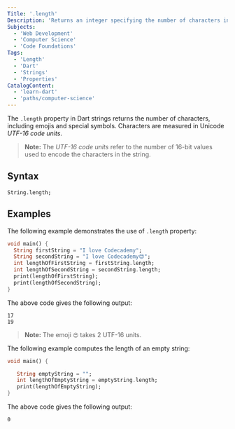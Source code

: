 ```yaml
---
Title: '.length'
Description: 'Returns an integer specifying the number of characters in a string.'
Subjects:
  - 'Web Development'
  - 'Computer Science'
  - 'Code Foundations'
Tags:
  - 'Length'
  - 'Dart'
  - 'Strings'
  - 'Properties'
CatalogContent:
  - 'learn-dart'
  - 'paths/computer-science'
---
```


The `.length` property in Dart strings returns the number of characters, including emojis and special symbols. Characters are measured in Unicode _UTF-16 code units_.

> **Note:** The _UTF-16 code units_ refer to the number of 16-bit values used to encode the characters in the string.

## Syntax

```pseudo
String.length;
```

## Examples

The following example demonstrates the use of `.length` property:

```dart
void main() {
  String firstString = "I love Codecademy";
  String secondString = "I love Codecademy😍";
  int lengthOfFirstString = firstString.length;
  int lengthOfSecondString = secondString.length;
  print(lengthOfFirstString);
  print(lengthOfSecondString);
}
```

The above code gives the following output:

```shell
17
19
```

> **Note:** The emoji `😍` takes 2 UTF-16 units.

The following example computes the length of an empty string:

```dart
void main() {

   String emptyString = "";
   int lengthOfEmptyString = emptyString.length;
   print(lengthOfEmptyString);
}
```

The above code gives the following output:

```shell
0
```